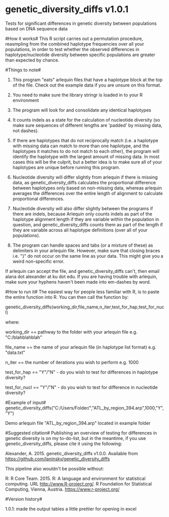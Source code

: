 # genetic_diversity_diffs v1.0.1
Tests for significant differences in genetic diversity between populations based on DNA sequence data

#How it works#
This R script carries out a permutation procedure, reasmpling from the combined haplotype frequencies over all your populations, in order to test whether the observed differences in haplotype/nucleotide diversity between specific populations are greater than expected by chance.

#Things to note#
1) This program "eats" arlequin files that have a haplotype block at the top of the file. Check out the example data if you are unsure on this format.

2) You need to make sure the library stringr is loaded in to your R environment

3) The program will look for and consolidate any identical haplotypes

4) It counts indels as a state for the calculation of nucleotide diversity (so make sure sequences of different lengths are 'padded' by missing data, not dashes).

5) If there are haplotypes that do not reciprocally match (i.e. a haplotype with missing data can match to more than one haplotype, and the haplotypes it matches to do not match to each other), the program will identify the haplotype with the largest amount of missing data. In most cases this will be the culprit, but a better idea is to make sure all of your haplotypes are unique before running this program.

6) Nucleotide diversity will differ slightly from arlequin if there is missing data, as genetic_diversity_diffs calculates the proportional difference between haplotypes only based on non-missing data, whereas arlequin averages the differences over the entire length of alignment to calculate proportional differences. 

7) Nucleotide diversity will also differ slightly between the programs if there are indels, because Arlequin only counts indels as part of the haplotype alignment length if they are variable within the population in question, and genetic_diversity_diffs counts them as part of the length if they are variable across all haplotype definitions (over all of your populations).

8) The program can handle spaces and tabs (or a mixture of these) as delimiters in your arlequin file. However, make sure that closing braces i.e. "}" do not occur on the same line as your data. This might give you a weird non-specific error.

If arlequin can accept the file, and genetic_diversity_diffs can't, then email alana dot alexander at ku dot edu. If you are having trouble with arlequin, make sure your hyphens haven't been made into em-dashes by word.

#How to run it#
The easiest way for people less familiar with R, is to paste the entire function into R. You can then call the function by:

genetic_diversity_diffs(working_dir,file_name,n_iter,test_for_hap,test_for_nucl)

where:

working_dir == pathway to the folder with your arlequin file e.g. "C:/blahblahblah" 

file_name == the name of your arlequin file (in haplotype list format) e.g. "data.txt"

n_iter == the number of iterations you wish to perform e.g. 1000

test_for_hap == "Y"/"N" - do you wish to test for differences in haplotype diversity?

test_for_nucl == "Y"/"N" - do you wish to test for difference in nucleotide diversity?

#Example of input#
genetic_diversity_diffs("C:/Users/Folder/","ATL_by_region_394.arp",1000,"Y","Y")

Demo arlequin file "ATL_by_region_394.arp" located in example folder

#Suggested citation#
Publishing an overview of testing for differences in genetic diversity is on my to-do-list, but in the meantime, if you use genetic_diversity_diffs, please cite it using the following:

Alexander, A. 2015. genetic_diversity_diffs v1.0.0. Available from https://github.com/laninsky/genetic_diversity_diffs

This pipeline also wouldn't be possible without:

R: R Core Team. 2015. R: A language and environment for statistical computing. URL http://www.R-project.org/. R Foundation for Statistical Computing, Vienna, Austria. https://www.r-project.org/


#Version history#

1.0.1: made the output tables a little prettier for opening in excel

